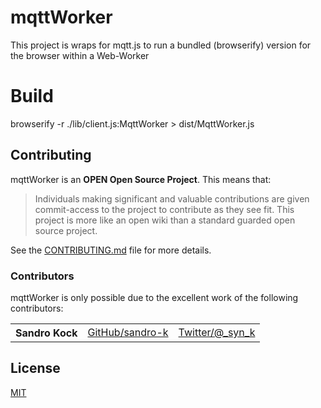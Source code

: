 # mqttWorker
This project is wraps for mqtt.js to run a bundled (browserify) version for the browser within a Web-Worker 

# Build 

browserify -r ./lib/client.js:MqttWorker > dist/MqttWorker.js 


<a name="contributing"></a>
## Contributing

mqttWorker is an **OPEN Open Source Project**. This means that:

> Individuals making significant and valuable contributions are given commit-access to the project to contribute as they see fit. This project is more like an open wiki than a standard guarded open source project.

See the [CONTRIBUTING.md](CONTRIBUTING.md) file for more details.

### Contributors

mqttWorker is only possible due to the excellent work of the following contributors:

<table><tbody>
<tr><th align="left">Sandro Kock</th><td><a href="https://github.com/sandro-k">GitHub/sandro-k</a></td><td><a href="https://twitter.com/_syn_k">Twitter/@_syn_k</a></td></tr>

</tbody></table>

<a name="license"></a>
## License

[MIT](LICENSE.md)